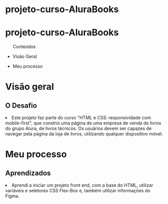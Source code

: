 # projeto-curso-AluraBooks

<h1> projeto-curso-AluraBooks </h1>

<ul>Conteúdos
  <li><p>Visão Geral</p></li> 
    <li><p>Meu processo</p></li>
  
  </ul>

<h1>Visão geral</>

   <h2>O Desafio</h2>
  <li>Este projeto faz parte do curso "HTML e CSS: responsividade com mobile-first", que constroi uma página de uma empresa de venda de livros do grupo Alura, de livros técnicos. Os usuários devem ser capazes de navegar pela página da loja de livros, utilizando qualquer dispositivo móvel.</li>
  
 
<h1>Meu processo</>
  <h2>Aprendizados</h2>
  
  <li> Aprendi a iniciar um projeto front end, com a base do HTML, utilizar variáveis e seletores CSS Flex-Box e, também utilizar informações do Figma.</p>
